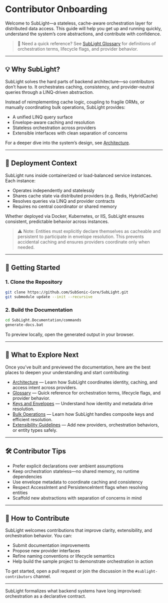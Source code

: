 ﻿<!--
Copyright © 2025 Kenneth Carter

This documentation is part of the Distributed Object Coordinator (DOC Library) and is licensed under the project's dual-license model:
- Free for educational, research, personal, or nonprofit use
- Commercial use requires a paid license

See LICENSE.dual.md for full terms.
-->
# Contributor Onboarding

Welcome to SubLight—a stateless, cache-aware orchestration layer for distributed data access. This guide will help you get up and running quickly, understand the system’s core abstractions, and contribute with confidence.

> 📘 Need a quick reference? See [SubLight Glossary](glossary.md) for definitions of orchestration terms, lifecycle flags, and provider behavior.

---

## 💡 Why SubLight?

SubLight solves the hard parts of backend architecture—so contributors don’t have to. It orchestrates caching, consistency, and provider-neutral queries through a LINQ-driven abstraction.

Instead of reimplementing cache logic, coupling to fragile ORMs, or manually coordinating bulk operations, SubLight provides:

* A unified LINQ query surface  
* Envelope-aware caching and resolution  
* Stateless orchestration across providers  
* Extensible interfaces with clean separation of concerns  

For a deeper dive into the system’s design, see [Architecture](architecture.md).

---

## 🧱 Deployment Context

SubLight runs inside containerized or load-balanced service instances. Each instance:

* Operates independently and statelessly  
* Shares cache state via distributed providers (e.g. Redis, HybridCache)  
* Resolves queries via LINQ and provider contracts  
* Requires no central coordinator or shared memory  

Whether deployed via Docker, Kubernetes, or IIS, SubLight ensures consistent, predictable behavior across instances.

> ⚠️ Note: Entities must explicitly declare themselves as cacheable and persistent to participate in envelope resolution. This prevents accidental caching and ensures providers coordinate only when needed.

---

## 🚀 Getting Started

### 1. Clone the Repository

```bash  
git clone https://github.com/SubSonic-Core/SubLight.git  
git submodule update --init --recursive  
```

### 2. Build the Documentation

```bash  
cd SubLight.Documentation/commands  
generate-docs.bat  
```

To preview locally, open the generated output in your browser.

---



## 🧭 What to Explore Next

Once you’ve built and previewed the documentation, here are the best places to deepen your understanding and start contributing:

* [Architecture](architecture.md) — Learn how SubLight coordinates identity, caching, and access intent across providers.  
* [Glossary](glossary.md) — Quick reference for orchestration terms, lifecycle flags, and provider behavior.  
* [Keys and Envelopes](keys-and-envelopes.md) — Understand how identity and metadata drive resolution.  
* [Bulk Operations](bulk-operations.md) — Learn how SubLight handles composite keys and efficient resolution.  
* [Extensibility Guidelines](extensibility.md) — Add new providers, orchestration behaviors, or entity types safely.  

---

## 🛠 Contributor Tips

* Prefer explicit declarations over ambient assumptions  
* Keep orchestration stateless—no shared memory, no runtime dependencies  
* Use envelope metadata to coordinate caching and consistency  
* Respect AccessIntent and PersistenceIntent flags when resolving entities  
* Scaffold new abstractions with separation of concerns in mind  

---

## 🤝 How to Contribute

SubLight welcomes contributions that improve clarity, extensibility, and orchestration behavior. You can:

* Submit documentation improvements  
* Propose new provider interfaces  
* Refine naming conventions or lifecycle semantics  
* Help build the sample project to demonstrate orchestration in action  

To get started, open a pull request or join the discussion in the `#sublight-contributors` channel.

---

SubLight formalizes what backend systems have long improvised: orchestration as a declarative contract.
